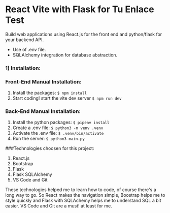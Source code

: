 # React Vite with Flask for Tu Enlace Test

Build web applications using React.js for the front end and python/flask for your backend API.

- Use of .env file.
- SQLAlchemy integration for database abstraction.

### 1) Installation:

### Front-End Manual Installation:

1. Install the packages: `$ npm install`
2. Start coding! start the vite dev server `$ npm run dev`

### Back-End Manual Installation:

1. Install the python packages: `$ pipenv install`
2. Create a .env file: `$ python3 -m venv .venv`
3. Activate the .env file: `$ .venv/bin/activate`
4. Run the server: `$ python3 main.py`

###Technologies choosen for this project:

1. React.js
2. Bootstrap
3. Flask
4. Flask SQLAlchemy
5. VS Code and Git

These technologies helped me to learn how to code, of course there's a long way to go. So React makes the navigation simple, Boostrap helps me to style quickly and Flask with SQLAchemy helps me to understand SQL a bit easier.
VS Code and Git are a must! at least for me.
